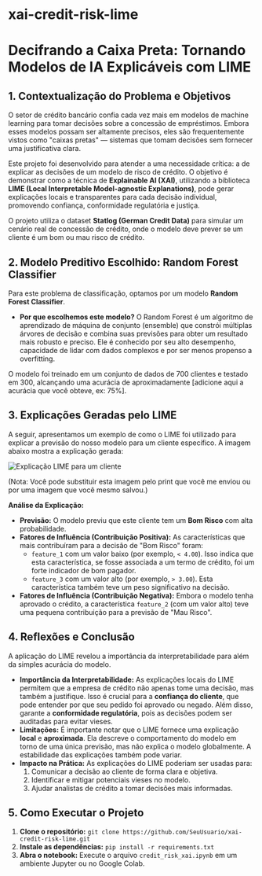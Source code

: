 # xai-credit-risk-lime
# Decifrando a Caixa Preta: Tornando Modelos de IA Explicáveis com LIME

## 1. Contextualização do Problema e Objetivos

O setor de crédito bancário confia cada vez mais em modelos de machine learning para tomar decisões sobre a concessão de empréstimos. Embora esses modelos possam ser altamente precisos, eles são frequentemente vistos como "caixas pretas" — sistemas que tomam decisões sem fornecer uma justificativa clara.

Este projeto foi desenvolvido para atender a uma necessidade crítica: a de explicar as decisões de um modelo de risco de crédito. O objetivo é demonstrar como a técnica de **Explainable AI (XAI)**, utilizando a biblioteca **LIME (Local Interpretable Model-agnostic Explanations)**, pode gerar explicações locais e transparentes para cada decisão individual, promovendo confiança, conformidade regulatória e justiça.

O projeto utiliza o dataset **Statlog (German Credit Data)** para simular um cenário real de concessão de crédito, onde o modelo deve prever se um cliente é um bom ou mau risco de crédito.

## 2. Modelo Preditivo Escolhido: Random Forest Classifier

Para este problema de classificação, optamos por um modelo **Random Forest Classifier**.

- **Por que escolhemos este modelo?** O Random Forest é um algoritmo de aprendizado de máquina de conjunto (ensemble) que constrói múltiplas árvores de decisão e combina suas previsões para obter um resultado mais robusto e preciso. Ele é conhecido por seu alto desempenho, capacidade de lidar com dados complexos e por ser menos propenso a overfitting.

O modelo foi treinado em um conjunto de dados de 700 clientes e testado em 300, alcançando uma acurácia de aproximadamente [adicione aqui a acurácia que você obteve, ex: 75%].

## 3. Explicações Geradas pelo LIME

A seguir, apresentamos um exemplo de como o LIME foi utilizado para explicar a previsão do nosso modelo para um cliente específico. A imagem abaixo mostra a explicação gerada:

![Explicação LIME para um cliente](images/explicacao_cliente_0.png)

(Nota: Você pode substituir esta imagem pelo print que você me enviou ou por uma imagem que você mesmo salvou.)

**Análise da Explicação:**

- **Previsão:** O modelo previu que este cliente tem um **Bom Risco** com alta probabilidade.
- **Fatores de Influência (Contribuição Positiva):** As características que mais contribuíram para a decisão de "Bom Risco" foram:
    - `feature_1` com um valor baixo (por exemplo, `< 4.00`). Isso indica que esta característica, se fosse associada a um termo de crédito, foi um forte indicador de bom pagador.
    - `feature_3` com um valor alto (por exemplo, `> 3.00`). Esta característica também teve um peso significativo na decisão.
- **Fatores de Influência (Contribuição Negativa):** Embora o modelo tenha aprovado o crédito, a característica `feature_2` (com um valor alto) teve uma pequena contribuição para a previsão de "Mau Risco".

## 4. Reflexões e Conclusão

A aplicação do LIME revelou a importância da interpretabilidade para além da simples acurácia do modelo.

- **Importância da Interpretabilidade:** As explicações locais do LIME permitem que a empresa de crédito não apenas tome uma decisão, mas também a justifique. Isso é crucial para a **confiança do cliente**, que pode entender por que seu pedido foi aprovado ou negado. Além disso, garante a **conformidade regulatória**, pois as decisões podem ser auditadas para evitar vieses.
- **Limitações:** É importante notar que o LIME fornece uma explicação **local** e **aproximada**. Ela descreve o comportamento do modelo em torno de uma única previsão, mas não explica o modelo globalmente. A estabilidade das explicações também pode variar.
- **Impacto na Prática:** As explicações do LIME poderiam ser usadas para:
    1.  Comunicar a decisão ao cliente de forma clara e objetiva.
    2.  Identificar e mitigar potenciais vieses no modelo.
    3.  Ajudar analistas de crédito a tomar decisões mais informadas.

## 5. Como Executar o Projeto

1.  **Clone o repositório:**
    `git clone https://github.com/SeuUsuario/xai-credit-risk-lime.git`
2.  **Instale as dependências:**
    `pip install -r requirements.txt`
3.  **Abra o notebook:**
    Execute o arquivo `credit_risk_xai.ipynb` em um ambiente Jupyter ou no Google Colab.
